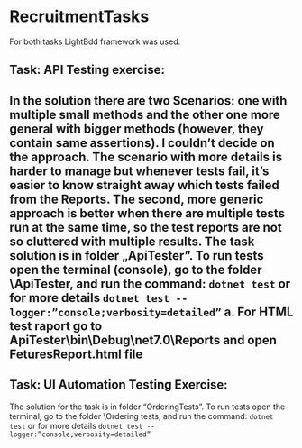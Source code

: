 # RecruitmentTasks
For both tasks LightBdd framework was used.

## Task: API Testing exercise:
In the solution there are two Scenarios: one with multiple small methods and 
the other one more general with bigger methods (however, they contain 
same assertions). I couldn’t decide on the approach. The scenario with more 
details is harder to manage but whenever tests fail, it’s easier to know 
straight away which tests failed from the Reports. The second, more generic 
approach is better when there are multiple tests run at the same time, so the 
test reports are not so cluttered with multiple results.
The task solution is in folder „ApiTester”. To run tests open the terminal 
(console), go to the folder \ApiTester, and run the command: 
`dotnet test`
or for more details
`dotnet test --logger:”console;verbosity=detailed”`
a. For HTML test raport go to ApiTester\bin\Debug\net7.0\Reports and open 
FeturesReport.html file
---
## Task: UI Automation Testing Exercise:
The solution for the task is in folder “OrderingTests”. To run tests open the 
terminal, go to the folder \Ordering tests, and run the command:
`dotnet test` 
or for more details
`dotnet test --logger:”console;verbosity=detailed”`
